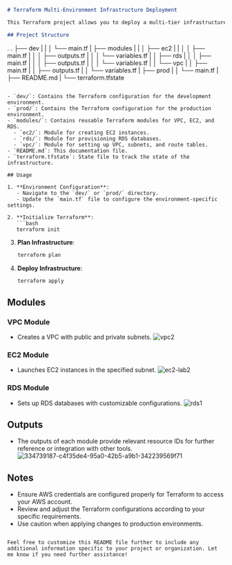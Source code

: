 
```markdown
# Terraform Multi-Environment Infrastructure Deployment

This Terraform project allows you to deploy a multi-tier infrastructure consisting of a VPC with EC2 instances and RDS databases in different environments (dev and prod). It uses Terraform modules for reusable infrastructure components.

## Project Structure

```
.
.
├── dev
| |
│ └── main.tf
|
├── modules
|   |
│   ├── ec2
|   |
│   │  ├── main.tf
|
│   │ ├── outputs.tf
|
│   │   └── variables.tf
|
│ ├── rds
|
│ │ ├── main.tf
|
│ │ ├── outputs.tf
|
│ │ └── variables.tf
|
│ └── vpc
|
│ ├── main.tf
|
│ ├── outputs.tf
|
│ └── variables.tf
|
├── prod
|
│ └── main.tf
|
├── README.md
|
└── terraform.tfstate

```

- `dev/`: Contains the Terraform configuration for the development environment.
- `prod/`: Contains the Terraform configuration for the production environment.
- `modules/`: Contains reusable Terraform modules for VPC, EC2, and RDS.
  - `ec2/`: Module for creating EC2 instances.
  - `rds/`: Module for provisioning RDS databases.
  - `vpc/`: Module for setting up VPC, subnets, and route tables.
- `README.md`: This documentation file.
- `terraform.tfstate`: State file to track the state of the infrastructure.

## Usage

1. **Environment Configuration**: 
   - Navigate to the `dev/` or `prod/` directory.
   - Update the `main.tf` file to configure the environment-specific settings.
  
2. **Initialize Terraform**:
   ```bash
   terraform init
   ```

3. **Plan Infrastructure**:
   ```bash
   terraform plan
   ```

4. **Deploy Infrastructure**:
   ```bash
   terraform apply
   ```

## Modules

### VPC Module

- Creates a VPC with public and private subnets.
  ![vpc2](https://github.com/Mostafayouni/ivolvetraining/assets/105316729/1d7cc78e-46f2-4908-b60c-3b6db9fe7167)


### EC2 Module

- Launches EC2 instances in the specified subnet.
  ![ec2-lab2](https://github.com/Mostafayouni/ivolvetraining/assets/105316729/ad0a7331-0eec-49cb-9f63-2fbec4c74b43)


### RDS Module

- Sets up RDS databases with customizable configurations.
  ![rds1](https://github.com/Mostafayouni/ivolvetraining/assets/105316729/6ff88d3f-d807-48b3-8579-03bd00795203)


## Outputs

- The outputs of each module provide relevant resource IDs for further reference or integration with other tools.
  ![334739187-c4f35de4-95a0-42b5-a9b1-342239569f71](https://github.com/Mostafayouni/ivolvetraining/assets/105316729/e674d7d3-2aea-4420-92d8-f52ce2a1ca4e)


## Notes

- Ensure AWS credentials are configured properly for Terraform to access your AWS account.
- Review and adjust the Terraform configurations according to your specific requirements.
- Use caution when applying changes to production environments.

```

Feel free to customize this README file further to include any additional information specific to your project or organization. Let me know if you need further assistance!
